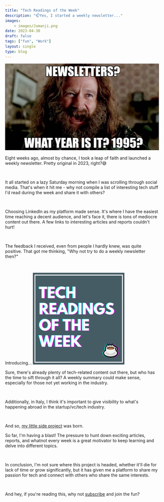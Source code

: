 ```yaml
---
title: "Tech Readings of the Week"
description: "📫Yes, I started a weekly newsletter..."
images: 
    - images/Jumanji.png
date: 2023-04-30
draft: false
tags: ["fun", "Work"]
layout: single
type: blog
---
```

![Jumanji](images/Jumanji.png)

Eight weeks ago, almost by chance, I took a leap of faith and launched a weekly newsletter. Pretty original in 2023, right?😅 

&nbsp;

It all started on a lazy Saturday morning when I was scrolling through social media. That's when it hit me - why not compile a list of interesting tech stuff I'd read during the week and share it with others?

&nbsp;

Choosing LinkedIn as my platform made sense. It's where I have the easiest time reaching a decent audience, and let's face it, there is tons of mediocre content out there. A few links to interesting articles and reports couldn't hurt!

&nbsp;

The feedback I received, even from people I hardly knew, was quite positive. That got me thinking, "Why not try to do a weekly newsletter then?"

&nbsp;


Introducing...
[![Jumanji](images/trw.png)](https://www.linkedin.com/newsletters/%E2%98%95tech-readings-of-the-week-7039008827605692416/)


Sure, there's already plenty of tech-related content out there, but who has the time to sift through it all? A weekly summary could make sense, especially for those not yet working in the industry.

&nbsp;

Additionally, in Italy, I think it's important to give visibility to what's happening abroad in the startup/vc/tech industry.

&nbsp;

And so, [my little side project](/trw) was born.

So far, I'm having a blast! The pressure to hunt down exciting articles, reports, and whatnot every week is a great motivator to keep learning and delve into different topics.

&nbsp;

In conclusion, I'm not sure where this project is headed, whether it'll die for lack of time or grow significantly, but it has given me a platform to share my passion for tech and connect with others who share the same interests.

&nbsp;

And hey, if you're reading this, why not [subscribe](https://www.linkedin.com/newsletters/%E2%98%95tech-readings-of-the-week-7039008827605692416/) and join the fun?
